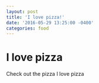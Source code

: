 ```yaml
---
layout: post
title: 'I love pizza!'
date: '2016-05-29 13:25:00 -0400'
categories: food
---
```


# I love pizza
Check out the pizza I love pizza
